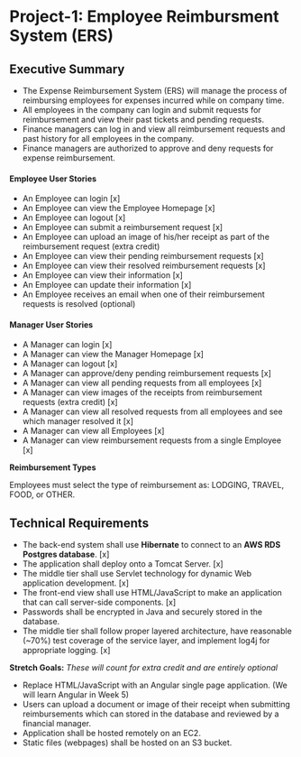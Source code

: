 # Project-1: Employee Reimbursment System (ERS)

## Executive Summary
* The Expense Reimbursement System (ERS) will manage the process of reimbursing employees for expenses incurred while on company time. 
* All employees in the company can login and submit requests for reimbursement and view their past tickets and pending requests. 
* Finance managers can log in and view all reimbursement requests and past history for all employees in the company. 
* Finance managers are authorized to approve and deny requests for expense reimbursement.

#### Employee User Stories 
- An Employee can login [x]
- An Employee can view the Employee Homepage [x]
- An Employee can logout [x]
- An Employee can submit a reimbursement request [x]
- An Employee can upload an image of his/her receipt as part of the reimbursement request (extra credit)
- An Employee can view their pending reimbursement requests [x]
- An Employee can view their resolved reimbursement requests [x]
- An Employee can view their information [x]
- An Employee can update their information [x]
- An Employee receives an email when one of their reimbursement requests is resolved (optional)

#### Manager User Stories
- A Manager can login [x]
- A Manager can view the Manager Homepage [x]
- A Manager can logout [x]
- A Manager can approve/deny pending reimbursement requests [x]
- A Manager can view all pending requests from all employees [x]
- A Manager can view images of the receipts from reimbursement requests (extra credit) [x]
- A Manager can view all resolved requests from all employees and see which manager resolved it [x]
- A Manager can view all Employees [x]
- A Manager can view reimbursement requests from a single Employee [x]

**Reimbursement Types**

Employees must select the type of reimbursement as: LODGING, TRAVEL, FOOD, or OTHER.

## Technical Requirements

* The back-end system shall use **Hibernate** to connect to an **AWS RDS Postgres database**.  [x]
* The application shall deploy onto a Tomcat Server. [x]
* The middle tier shall use Servlet technology for dynamic Web application development. [x]
* The front-end view shall use HTML/JavaScript to make an application that can call server-side components. [x]
* Passwords shall be encrypted in Java and securely stored in the database.
* The middle tier shall follow proper layered architecture, have reasonable (~70%) test coverage of the service layer, and implement log4j for appropriate logging. [x]

**Stretch Goals:** *These will count for extra credit and are entirely optional*
* Replace HTML/JavaScript with an Angular single page application. (We will learn Angular in Week 5)
* Users can upload a document or image of their receipt when submitting reimbursements which can stored in the database and reviewed by a financial manager.
* Application shall be hosted remotely on an EC2.
* Static files (webpages) shall be hosted on an S3 bucket. 
